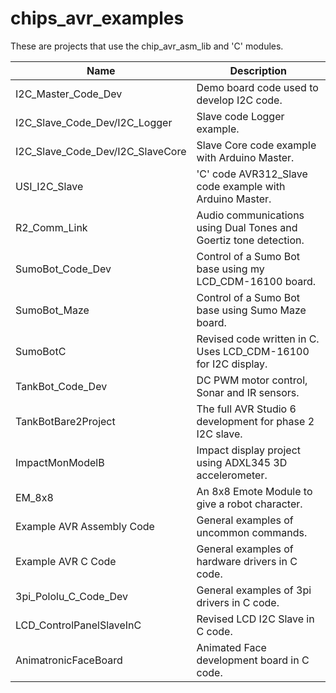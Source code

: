 chips_avr_examples
==================

These are projects that use the chip_avr_asm_lib and 'C' modules.  

|        Name         | Description                                                |
|---------------------|------------------------------------------------------------|
|I2C_Master_Code_Dev | Demo board code used to develop I2C code.|
|I2C_Slave_Code_Dev/I2C_Logger | Slave code Logger example.|
|I2C_Slave_Code_Dev/I2C_SlaveCore | Slave Core code example with Arduino Master.|
|USI_I2C_Slave | 'C' code AVR312_Slave code example with Arduino Master.|
|R2_Comm_Link | Audio communications using Dual Tones and Goertiz tone detection.|
|SumoBot_Code_Dev | Control of a Sumo Bot base using my LCD_CDM-16100 board.|
|SumoBot_Maze | Control of a Sumo Bot base using Sumo Maze board.|
|SumoBotC | Revised code written in C. Uses LCD_CDM-16100 for I2C display.|
|TankBot_Code_Dev | DC PWM motor control, Sonar and IR sensors.|
|TankBotBare2Project | The full AVR Studio 6 development for phase 2 I2C slave.|
|ImpactMonModelB | Impact display project using ADXL345 3D accelerometer.|
|EM_8x8 | An 8x8 Emote Module to give a robot character.|
|Example AVR Assembly Code | General examples of uncommon commands.|
|Example AVR C Code | General examples of hardware drivers in C code.|
|3pi_Pololu_C_Code_Dev | General examples of 3pi drivers in C code.|
|LCD_ControlPanelSlaveInC | Revised LCD I2C Slave in C code.|
|AnimatronicFaceBoard | Animated Face development board in C code.|
